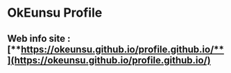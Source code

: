 # OkEunsu Profile
## Web info site : [**https://okeunsu.github.io/profile.github.io/**](https://okeunsu.github.io/profile.github.io/)
